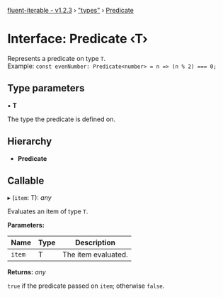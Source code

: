 [fluent-iterable - v1.2.3](../README.md) › ["types"](../modules/_types_.md) › [Predicate](_types_.predicate.md)

# Interface: Predicate ‹**T**›

Represents a predicate on type `T`.<br>
  Example: `const evenNumber: Predicate<number> = n => (n % 2) === 0;`

## Type parameters

▪ **T**

The type the predicate is defined on.

## Hierarchy

* **Predicate**

## Callable

▸ (`item`: T): *any*

Evaluates an item of type `T`.

**Parameters:**

Name | Type | Description |
------ | ------ | ------ |
`item` | T | The item evaluated. |

**Returns:** *any*

`true` if the predicate passed on `item`; otherwise `false`.
